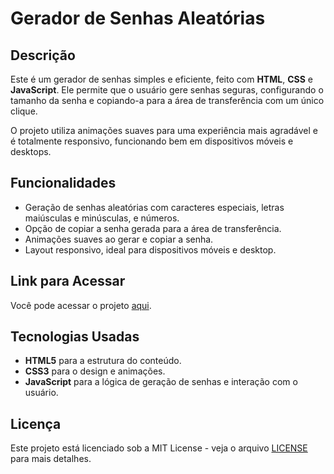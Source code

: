 # Gerador de Senhas Aleatórias

## Descrição

Este é um gerador de senhas simples e eficiente, feito com **HTML**, **CSS** e **JavaScript**. Ele permite que o usuário gere senhas seguras, configurando o tamanho da senha e copiando-a para a área de transferência com um único clique.

O projeto utiliza animações suaves para uma experiência mais agradável e é totalmente responsivo, funcionando bem em dispositivos móveis e desktops.


## Funcionalidades

- Geração de senhas aleatórias com caracteres especiais, letras maiúsculas e minúsculas, e números.
- Opção de copiar a senha gerada para a área de transferência.
- Animações suaves ao gerar e copiar a senha.
- Layout responsivo, ideal para dispositivos móveis e desktop.

## Link para Acessar

Você pode acessar o projeto [aqui](https://devls-io.github.io/gerador-senhas/).

## Tecnologias Usadas

- **HTML5** para a estrutura do conteúdo.
- **CSS3** para o design e animações.
- **JavaScript** para a lógica de geração de senhas e interação com o usuário.



## Licença

Este projeto está licenciado sob a MIT License - veja o arquivo [LICENSE](LICENSE) para mais detalhes.

